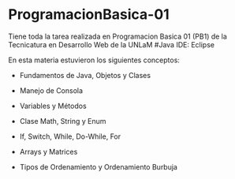 # ProgramacionBasica-01
Tiene toda la tarea realizada en Programacion Basica 01 (PB1) de la Tecnicatura en Desarrollo Web de la UNLaM
#Java
IDE: Eclipse

En esta materia estuvieron los siguientes conceptos:

- Fundamentos de Java, Objetos y Clases

- Manejo de Consola

- Variables y Métodos

- Clase Math, String y Enum

- If, Switch, While, Do-While, For

- Arrays y Matrices

- Tipos de Ordenamiento y Ordenamiento Burbuja
